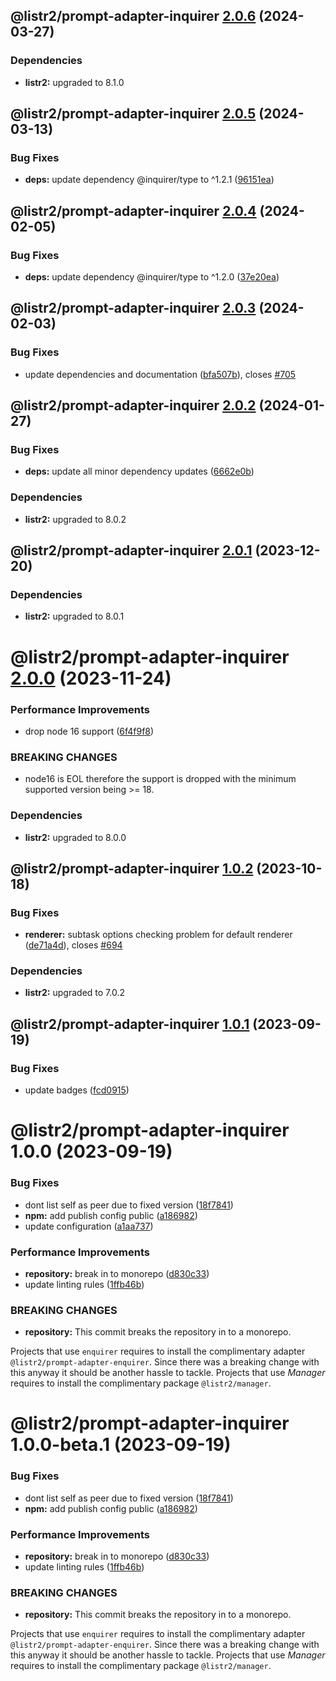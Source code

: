 ## @listr2/prompt-adapter-inquirer [2.0.6](https://github.com/listr2/listr2/compare/@listr2/prompt-adapter-inquirer@2.0.5...@listr2/prompt-adapter-inquirer@2.0.6) (2024-03-27)





### Dependencies

* **listr2:** upgraded to 8.1.0

## @listr2/prompt-adapter-inquirer [2.0.5](https://github.com/listr2/listr2/compare/@listr2/prompt-adapter-inquirer@2.0.4...@listr2/prompt-adapter-inquirer@2.0.5) (2024-03-13)


### Bug Fixes

* **deps:** update dependency @inquirer/type to ^1.2.1 ([96151ea](https://github.com/listr2/listr2/commit/96151ea83fc4c496e1731553f68815377f74ffad))

## @listr2/prompt-adapter-inquirer [2.0.4](https://github.com/listr2/listr2/compare/@listr2/prompt-adapter-inquirer@2.0.3...@listr2/prompt-adapter-inquirer@2.0.4) (2024-02-05)


### Bug Fixes

* **deps:** update dependency @inquirer/type to ^1.2.0 ([37e20ea](https://github.com/listr2/listr2/commit/37e20ea1c08d5ca8a135bdff031681eca8a48cdd))

## @listr2/prompt-adapter-inquirer [2.0.3](https://github.com/listr2/listr2/compare/@listr2/prompt-adapter-inquirer@2.0.2...@listr2/prompt-adapter-inquirer@2.0.3) (2024-02-03)


### Bug Fixes

* update dependencies and documentation ([bfa507b](https://github.com/listr2/listr2/commit/bfa507b39a0578a60ef3de65aaa315cda076bfb0)), closes [#705](https://github.com/listr2/listr2/issues/705)

## @listr2/prompt-adapter-inquirer [2.0.2](https://github.com/listr2/listr2/compare/@listr2/prompt-adapter-inquirer@2.0.1...@listr2/prompt-adapter-inquirer@2.0.2) (2024-01-27)


### Bug Fixes

* **deps:** update all minor dependency updates ([6662e0b](https://github.com/listr2/listr2/commit/6662e0bda139742578505da4ceeddffc83234611))





### Dependencies

* **listr2:** upgraded to 8.0.2

## @listr2/prompt-adapter-inquirer [2.0.1](https://github.com/listr2/listr2/compare/@listr2/prompt-adapter-inquirer@2.0.0...@listr2/prompt-adapter-inquirer@2.0.1) (2023-12-20)





### Dependencies

* **listr2:** upgraded to 8.0.1

# @listr2/prompt-adapter-inquirer [2.0.0](https://github.com/listr2/listr2/compare/@listr2/prompt-adapter-inquirer@1.0.2...@listr2/prompt-adapter-inquirer@2.0.0) (2023-11-24)


### Performance Improvements

* drop node 16 support ([6f4f9f8](https://github.com/listr2/listr2/commit/6f4f9f84564195a8485c44d4862b22fe2323283a))


### BREAKING CHANGES

* node16 is EOL therefore the support is dropped with the minimum
supported version being >= 18.





### Dependencies

* **listr2:** upgraded to 8.0.0

## @listr2/prompt-adapter-inquirer [1.0.2](https://github.com/listr2/listr2/compare/@listr2/prompt-adapter-inquirer@1.0.1...@listr2/prompt-adapter-inquirer@1.0.2) (2023-10-18)


### Bug Fixes

* **renderer:** subtask options checking problem for default renderer ([de71a4d](https://github.com/listr2/listr2/commit/de71a4d451aa2e5e8982b2efa05c019af1f7b6ed)), closes [#694](https://github.com/listr2/listr2/issues/694)





### Dependencies

* **listr2:** upgraded to 7.0.2

## @listr2/prompt-adapter-inquirer [1.0.1](https://github.com/listr2/listr2/compare/@listr2/prompt-adapter-inquirer@1.0.0...@listr2/prompt-adapter-inquirer@1.0.1) (2023-09-19)


### Bug Fixes

* update badges ([fcd0915](https://github.com/listr2/listr2/commit/fcd0915a30952959140c27b7f82a63cb4eb7fdd5))

# @listr2/prompt-adapter-inquirer 1.0.0 (2023-09-19)


### Bug Fixes

* dont list self as peer due to fixed version ([18f7841](https://github.com/listr2/listr2/commit/18f78416f6d887871a830f3a6cf21ffff29b630d))
* **npm:** add publish config public ([a186982](https://github.com/listr2/listr2/commit/a1869821c94a3b73018a07ba7b721e3523575946))
* update configuration ([a1aa737](https://github.com/listr2/listr2/commit/a1aa737c29899c8712256b810fb4a86227d09a66))


### Performance Improvements

* **repository:** break in to monorepo ([d830c33](https://github.com/listr2/listr2/commit/d830c338ae8f0ee9e65d4102fc067ffb3e5ac820))
* update linting rules ([1ffb46b](https://github.com/listr2/listr2/commit/1ffb46bf7a62724ee10dc1bd8c5d5f40819945b5))


### BREAKING CHANGES

* **repository:** This commit breaks the repository in to a monorepo.

Projects that use `enquirer` requires to install the complimentary adapter `@listr2/prompt-adapter-enquirer`. Since there was a breaking change with this anyway it should be another hassle to tackle.
Projects that use _Manager_ requires to install the complimentary package `@listr2/manager`.

# @listr2/prompt-adapter-inquirer 1.0.0-beta.1 (2023-09-19)


### Bug Fixes

* dont list self as peer due to fixed version ([18f7841](https://github.com/listr2/listr2/commit/18f78416f6d887871a830f3a6cf21ffff29b630d))
* **npm:** add publish config public ([a186982](https://github.com/listr2/listr2/commit/a1869821c94a3b73018a07ba7b721e3523575946))


### Performance Improvements

* **repository:** break in to monorepo ([d830c33](https://github.com/listr2/listr2/commit/d830c338ae8f0ee9e65d4102fc067ffb3e5ac820))
* update linting rules ([1ffb46b](https://github.com/listr2/listr2/commit/1ffb46bf7a62724ee10dc1bd8c5d5f40819945b5))


### BREAKING CHANGES

* **repository:** This commit breaks the repository in to a monorepo.

Projects that use `enquirer` requires to install the complimentary adapter `@listr2/prompt-adapter-enquirer`. Since there was a breaking change with this anyway it should be another hassle to tackle.
Projects that use _Manager_ requires to install the complimentary package `@listr2/manager`.
